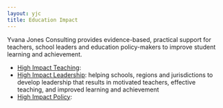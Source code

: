 ```yaml
---
layout: yjc
title: Education Impact
---
```

Yvana Jones Consulting provides evidence-based, practical support for teachers, school leaders and education policy-makers to improve student learning and achievement.

*	[High Impact Teaching](teaching): 
*	[High Impact Leadership](leadership): helping schools, regions and jurisdictions to develop leadership that results in motivated teachers, effective teaching, and improved learning and achievement
*	[High Impact Policy](policy): 